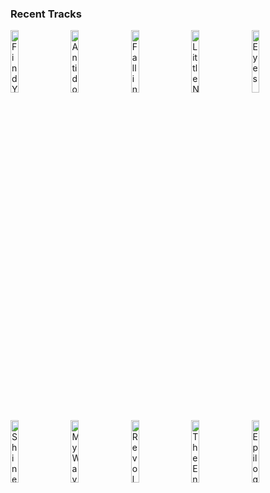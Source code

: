 ### Recent Tracks
[<img src='https://lastfm.freetls.fastly.net/i/u/300x300/a7c8898dd0e443b2c303acc9cab2bae4.png' width='16%' height='16%' alt='Find You'>](https://www.last.fm/music/zedd/_/find%2byou)&nbsp;&nbsp;&nbsp;&nbsp;[<img src='https://lastfm.freetls.fastly.net/i/u/300x300/cac469094e509dc94e4eb7796c45eec4.png' width='16%' height='16%' alt='Antidote'>](https://www.last.fm/music/amo%2bamo/_/antidote)&nbsp;&nbsp;&nbsp;&nbsp;[<img src='https://lastfm.freetls.fastly.net/i/u/300x300/433656941a78d5d94ef39ab8a7e65c5a.png' width='16%' height='16%' alt='Falling'>](https://www.last.fm/music/haim/_/falling)&nbsp;&nbsp;&nbsp;&nbsp;[<img src='https://lastfm.freetls.fastly.net/i/u/300x300/2acf2fc0f8534cddcc051a4410b8edf5.png' width='16%' height='16%' alt='Little Numbers'>](https://www.last.fm/music/boy/_/little%2bnumbers)&nbsp;&nbsp;&nbsp;&nbsp;[<img src='https://lastfm.freetls.fastly.net/i/u/300x300/e23fc5daf90249fd93c6261edffa6a56.png' width='16%' height='16%' alt='Eyes'>](https://www.last.fm/music/rogue%2bwave/_/eyes)&nbsp;&nbsp;&nbsp;&nbsp;<br>[<img src='https://lastfm.freetls.fastly.net/i/u/300x300/2cb83a92b6de258d818a9f7fff0de110.png' width='16%' height='16%' alt='Shine A Light'>](https://www.last.fm/music/banners/_/shine%2ba%2blight)&nbsp;&nbsp;&nbsp;&nbsp;[<img src='https://lastfm.freetls.fastly.net/i/u/300x300/db9df44cd217beb2ffb797dad6af563a.png' width='16%' height='16%' alt='My Way (Steve Aoki & Aloe Blacc)'>](https://www.last.fm/music/steve%2baoki/_/my%2bway%2b%2528steve%2baoki%2b%2526%2baloe%2bblacc%2529)&nbsp;&nbsp;&nbsp;&nbsp;[<img src='https://lastfm.freetls.fastly.net/i/u/300x300/482d81cf7ea25dd9e73d1fc5a7bc75db.png' width='16%' height='16%' alt='Revolution (feat. First Aid Kit)'>](https://www.last.fm/music/van%2bwilliam/_/revolution%2b%2528feat.%2bfirst%2baid%2bkit%2529)&nbsp;&nbsp;&nbsp;&nbsp;[<img src='https://lastfm.freetls.fastly.net/i/u/300x300/93abb8f8430d1ec2d9dd136660a8c636.png' width='16%' height='16%' alt='The End'>](https://www.last.fm/music/justin%2bhurwitz/_/the%2bend)&nbsp;&nbsp;&nbsp;&nbsp;[<img src='https://lastfm.freetls.fastly.net/i/u/300x300/93abb8f8430d1ec2d9dd136660a8c636.png' width='16%' height='16%' alt='Epilogue'>](https://www.last.fm/music/justin%2bhurwitz/_/epilogue)&nbsp;&nbsp;&nbsp;&nbsp;<br>